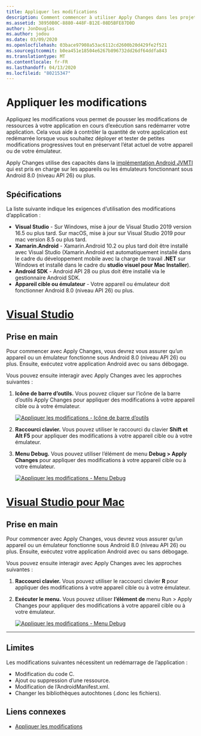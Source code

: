 ```yaml
---
title: Appliquer les modifications
description: Comment commencer à utiliser Apply Changes dans les projets Xamarin.Android.
ms.assetid: 38950B0C-8880-448F-B12E-08D5BFE87D0D
author: JonDouglas
ms.author: jodou
ms.date: 03/09/2020
ms.openlocfilehash: 03bace97908a53ac6112cd2600b20d429fe2f521
ms.sourcegitcommit: b0ea451e18504e6267b896732dd26df64ddfa843
ms.translationtype: MT
ms.contentlocale: fr-FR
ms.lasthandoff: 04/13/2020
ms.locfileid: "80215347"
---
```

# <a name="apply-changes"></a>Appliquer les modifications

Appliquez les modifications vous permet de pousser les modifications de ressources à votre application en cours d’exécution sans redémarrer votre application. Cela vous aide à contrôler la quantité de votre application est redémarrée lorsque vous souhaitez déployer et tester de petites modifications progressives tout en préservant l’état actuel de votre appareil ou de votre émulateur.

Apply Changes utilise des capacités dans la [implémentation Android JVMTI](https://docs.oracle.com/javase/8/docs/platform/jvmti/jvmti.html#bci) qui est pris en charge sur les appareils ou les émulateurs fonctionnant sous Android 8.0 (niveau API 26) ou plus.

## <a name="requirements"></a>Spécifications

La liste suivante indique les exigences d’utilisation des modifications d’application :

- **Visual Studio** - Sur Windows, mise à jour de Visual Studio 2019 version 16.5 ou plus tard. Sur macOS, mise à jour sur Visual Studio 2019 pour mac version 8.5 ou plus tard.
- **Xamarin.Android** - Xamarin.Android 10.2 ou plus tard doit être installé avec Visual Studio (Xamarin.Android est automatiquement installé dans le cadre du développement mobile avec la charge de travail **.NET** sur Windows et installé dans le cadre du **studio visuel pour Mac Installer**).
- **Android SDK** - Android API 28 ou plus doit être installé via le gestionnaire Android SDK.
- **Appareil cible ou émulateur** - Votre appareil ou émulateur doit fonctionner Android 8.0 (niveau API 26) ou plus.

# <a name="visual-studio"></a>[Visual Studio](#tab/windows)

## <a name="get-started"></a>Prise en main

Pour commencer avec Apply Changes, vous devrez vous assurer qu’un appareil ou un émulateur fonctionne sous Android 8.0 (niveau API 26) ou plus. Ensuite, exécutez votre application Android avec ou sans débogage.

Vous pouvez ensuite interagir avec Apply Changes avec les approches suivantes :

1. **Icône de barre d’outils.** Vous pouvez cliquer sur l’icône de la barre d’outils Apply Changes pour appliquer des modifications à votre appareil cible ou à votre émulateur.

    [![Appliquer les modifications - Icône de barre d’outils](apply-changes-images/Apply-Changes-Toolbar.png)](apply-changes-images/Apply-Changes-Toolbar.png#lightbox)

2. **Raccourci clavier.** Vous pouvez utiliser le raccourci du clavier **Shift et Alt F5** pour appliquer des modifications à votre appareil cible ou à votre émulateur.
3. **Menu Debug.** Vous pouvez utiliser l’élément de menu **Debug > Apply Changes** pour appliquer des modifications à votre appareil cible ou à votre émulateur.

    [![Appliquer les modifications - Menu Debug](apply-changes-images/Apply-Changes-Debug-Menu.png)](apply-changes-images/Apply-Changes-Debug-Menu.png#lightbox)

# <a name="visual-studio-for-mac"></a>[Visual Studio pour Mac](#tab/macos)

## <a name="get-started"></a>Prise en main

Pour commencer avec Apply Changes, vous devrez vous assurer qu’un appareil ou un émulateur fonctionne sous Android 8.0 (niveau API 26) ou plus. Ensuite, exécutez votre application Android avec ou sans débogage.

Vous pouvez ensuite interagir avec Apply Changes avec les approches suivantes :

1. **Raccourci clavier.** Vous pouvez utiliser le raccourci clavier **R** pour appliquer des modifications à votre appareil cible ou à votre émulateur.
2. **Exécuter le menu.** Vous pouvez utiliser **l’élément de** menu Run > Apply Changes pour appliquer des modifications à votre appareil cible ou à votre émulateur.

    [![Appliquer les modifications - Menu Debug](apply-changes-images/Apply-Changes-Debug-Menu-Mac.png)](apply-changes-images/Apply-Changes-Debug-Menu-Mac.png#lightbox)

-----

## <a name="limitations"></a>Limites

Les modifications suivantes nécessitent un redémarrage de l’application :

- Modification du code C.
- Ajout ou suppression d’une ressource.
- Modification de l’AndroidManifest.xml.
- Changer les bibliothèques autochtones (.donc les fichiers).

## <a name="related-links"></a>Liens connexes

- [Appliquer les modifications](https://developer.android.com/studio/run#apply-changes)
